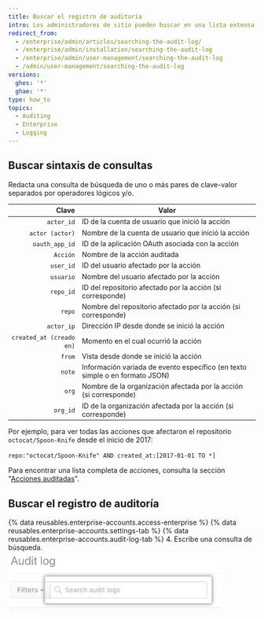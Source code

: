 ```yaml
---
title: Buscar el registro de auditoría
intro: Los administradores de sitio pueden buscar en una lista extensa de acciones auditadas en la empresa.
redirect_from:
  - /enterprise/admin/articles/searching-the-audit-log/
  - /enterprise/admin/installation/searching-the-audit-log
  - /enterprise/admin/user-management/searching-the-audit-log
  - /admin/user-management/searching-the-audit-log
versions:
  ghes: '*'
  ghae: '*'
type: how_to
topics:
  - Auditing
  - Enterprise
  - Logging
---
```


## Buscar sintaxis de consultas

Redacta una consulta de búsqueda de uno o más pares de clave-valor separados por operadores lógicos y/o.

|                    Clave | Valor                                                                        |
| ------------------------:| ---------------------------------------------------------------------------- |
|               `actor_id` | ID de la cuenta de usuario que inició la acción                              |
|          `actor (actor)` | Nombre de la cuenta de usuario que inició la acción                          |
|           `oauth_app_id` | ID de la aplicación OAuth asociada con la acción                             |
|                 `Acción` | Nombre de la acción auditada                                                 |
|                `user_id` | ID del usuario afectado por la acción                                        |
|                `usuario` | Nombre del usuario afectado por la acción                                    |
|                `repo_id` | ID del repositorio afectado por la acción (si corresponde)                   |
|                   `repo` | Nombre del repositorio afectado por la acción (si corresponde)               |
|               `actor_ip` | Dirección IP desde donde se inició la acción                                 |
| `created_at (creado en)` | Momento en el cual ocurrió la acción                                         |
|                   `from` | Vista desde donde se inició la acción                                        |
|                   `note` | Información variada de evento específico (en texto simple o en formato JSON) |
|                    `org` | Nombre de la organización afectada por la acción (si corresponde)            |
|                 `org_id` | ID de la organización afectada por la acción (si corresponde)                |

Por ejemplo, para ver todas las acciones que afectaron el repositorio `octocat/Spoon-Knife` desde el inicio de 2017:

  `repo:"octocat/Spoon-Knife" AND created_at:[2017-01-01 TO *]`

Para encontrar una lista completa de acciones, consulta la sección "[Acciones auditadas](/admin/user-management/audited-actions)".

## Buscar el registro de auditoría

{% data reusables.enterprise-accounts.access-enterprise %}
{% data reusables.enterprise-accounts.settings-tab %}
{% data reusables.enterprise-accounts.audit-log-tab %}
4. Escribe una consulta de búsqueda. ![Consulta de búsqueda](/assets/images/enterprise/site-admin-settings/search-query.png)
